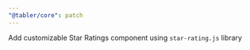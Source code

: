```yaml
---
"@tabler/core": patch
---
```


Add customizable Star Ratings component using `star-rating.js` library
